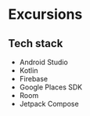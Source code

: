 # Excursions

## Tech stack
- Android Studio
- Kotlin
- Firebase
- Google Places SDK
- Room
- Jetpack Compose
